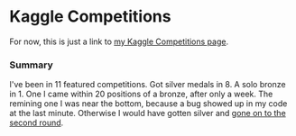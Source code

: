 # Kaggle Competitions

For now, this is just a link to [my Kaggle Competitions page](https://www.kaggle.com/aharless/competitions).

### Summary
I've been in 11 featured competitions. Got silver medals in 8. A solo bronze in 1. One I came within 20 positions of a bronze, after only a week. The remining one I was near the bottom, because a bug showed up in my code at the last minute.  Otherwise I would have gotten silver and [gone on to the second round](https://www.kaggle.com/c/zillow-prize-1/discussion/47257).
